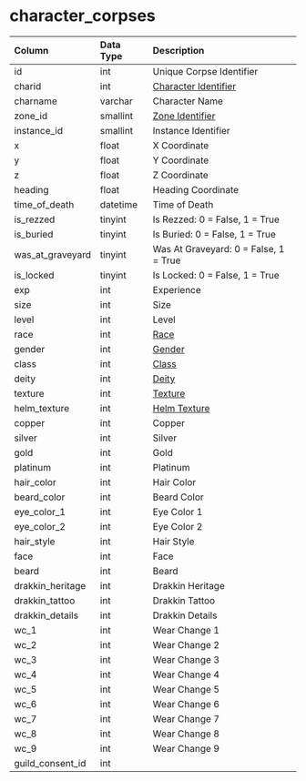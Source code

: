 # character\_corpses

| Column | Data Type | Description |
| :--- | :--- | :--- |
| id | int | Unique Corpse Identifier |
| charid | int | [Character Identifier](character_data.md) |
| charname | varchar | Character Name |
| zone\_id | smallint | [Zone Identifier](../../../../categories/zones/zone-list) |
| instance\_id | smallint | Instance Identifier |
| x | float | X Coordinate |
| y | float | Y Coordinate |
| z | float | Z Coordinate |
| heading | float | Heading Coordinate |
| time\_of\_death | datetime | Time of Death |
| is\_rezzed | tinyint | Is Rezzed: 0 = False, 1 = True |
| is\_buried | tinyint | Is Buried: 0 = False, 1 = True |
| was\_at\_graveyard | tinyint | Was At Graveyard: 0 = False, 1 = True |
| is\_locked | tinyint | Is Locked: 0 = False, 1 = True |
| exp | int | Experience |
| size | int | Size |
| level | int | Level |
| race | int | [Race](../../../../categories/npc/race-list) |
| gender | int | [Gender](../../../../categories/npc/genders) |
| class | int | [Class](../../../../categories/player/class-list) |
| deity | int | [Deity](../../../../categories/player/deity-list) |
| texture | int | [Texture](../../../../categories/npc/textures) |
| helm\_texture | int | [Helm Texture](../../../../categories/npc/textures) |
| copper | int | Copper |
| silver | int | Silver |
| gold | int | Gold |
| platinum | int | Platinum |
| hair\_color | int | Hair Color |
| beard\_color | int | Beard Color |
| eye\_color\_1 | int | Eye Color 1 |
| eye\_color\_2 | int | Eye Color 2 |
| hair\_style | int | Hair Style |
| face | int | Face |
| beard | int | Beard |
| drakkin\_heritage | int | Drakkin Heritage |
| drakkin\_tattoo | int | Drakkin Tattoo |
| drakkin\_details | int | Drakkin Details |
| wc\_1 | int | Wear Change 1 |
| wc\_2 | int | Wear Change 2 |
| wc\_3 | int | Wear Change 3 |
| wc\_4 | int | Wear Change 4 |
| wc\_5 | int | Wear Change 5 |
| wc\_6 | int | Wear Change 6 |
| wc\_7 | int | Wear Change 7 |
| wc\_8 | int | Wear Change 8 |
| wc\_9 | int | Wear Change 9 |
| guild\_consent\_id | int |  |

